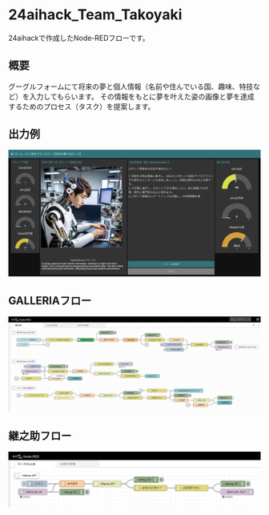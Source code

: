 # 24aihack_Team_Takoyaki
24aihackで作成したNode-REDフローです。
## 概要
グーグルフォームにて将来の夢と個人情報（名前や住んでいる国、趣味、特技など）を入力してもらいます。
その情報をもとに夢を叶えた姿の画像と夢を達成するためのプロセス（タスク）を提案します。
## 出力例
![Example Image](example.png)


## GALLERIAフロー
![Galleria_frow](Galleria_flow.png)
## 継之助フロー
![Tuginosuke_flow](Tuginosuke_flow.png)
